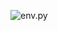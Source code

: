 ![env.py](https://nbviewer.jupyter.org/github/GradientTrader/simulator/blob/master/v2/env.ipynb?raw=true)
